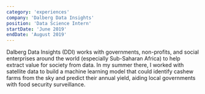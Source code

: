 ```yaml
---
category: 'experiences'
company: 'Dalberg Data Insights'
position: 'Data Science Intern'
startDate: 'June 2019'
endDate: 'August 2019'
---
```


Dalberg Data Insights (DDI) works with governments, non-profits, and social enterprises around the world (especially Sub-Saharan Africa) to help extract value for society from data. In my summer there, I worked with satellite data to build a machine learning model that could identify cashew farms from the sky and predict their annual yield, aiding local governments with food security surveillance.